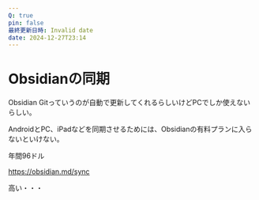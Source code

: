```yaml
---
Q: true
pin: false
最終更新日時: Invalid date
date: 2024-12-27T23:14
---
```

# Obsidianの同期

Obsidian Gitっていうのが自動で更新してくれるらしいけどPCでしか使えないらしい。

AndroidとPC、iPadなどを同期させるためには、Obsidianの有料プランに入らないといけない。

年間96ドル

https://obsidian.md/sync

高い・・・
